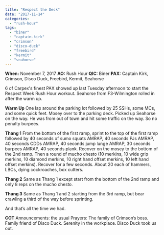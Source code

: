 ```yaml
---
title: "Respect the Deck"
date: "2017-11-14"
categories: 
  - "rush-hour"
tags: 
  - "biner"
  - "captain-kirk"
  - "crimson"
  - "disco-duck"
  - "freebird"
  - "kermit"
  - "seahorse"
---
```


**When:** November 7, 2017 **AO:** Rush Hour **QIC:** Biner **PAX:** Captain Kirk, Crimson, Disco Duck, Freebird, Kermit, Seahorse

6 of Carpex's finest PAX showed up last Tuesday afternoon to start the Respect Week Rush Hour workout. Seahorse from F3-Wilmington rolled in after the warm up.

**Warm Up** One lap around the parking lot followed by 25 SSHs, some MCs, and some quick feet. Mosey over to the parking deck. Picked up Seahorse on the way. He was from out of town and hit some traffic on the way. So no penalty burpees.

**Thang 1** From the bottom of the first ramp, sprint to the top of the first ramp followed by 40 seconds of sumo squats AMRAP, 40 seconds PJs AMRAP, 40 seconds CDDs AMRAP, 40 seconds jump lunge AMRAP, 30 seconds burpees AMRAP, 40 seconds plank. Recover on the mosey to the bottom of the 2nd ramp. Then a round of mucho chesto (10 merkins, 10 wide grip merkins, 10 diamond merkins, 10 right hand offset merkins, 10 left hand offset merkins). Recover for a few seconds. About 20 each of hammers, LBCs, dying cockroaches, box cutters.

**Thang 2** Same as Thang 1 except start from the bottom of the 2nd ramp and only 8 reps on the mucho chesto.

**Thang 3** Same as Thang 1 and 2 starting from the 3rd ramp, but bear crawling a third of the way before sprinting.

And that’s all the time we had.

**COT** Announcements: the usual Prayers: The family of Crimson’s boss. Family friend of Disco Duck. Serenity in the workplace. Disco Duck took us out.
